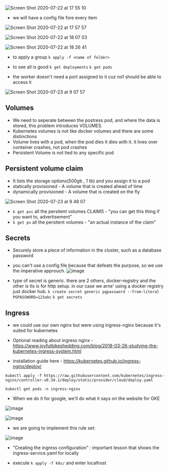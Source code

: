 ![Screen Shot 2020-07-22 at 17 55 10](https://user-images.githubusercontent.com/8313826/88191823-86d26800-cc44-11ea-96dd-5423fffbe171.png)

- we will have a config file fore every item

![Screen Shot 2020-07-22 at 17 57 57](https://user-images.githubusercontent.com/8313826/88192172-e4ff4b00-cc44-11ea-8a8c-e823a5393833.png)

![Screen Shot 2020-07-22 at 18 07 03](https://user-images.githubusercontent.com/8313826/88193292-2cd2a200-cc46-11ea-8d68-540be8fa24ab.png)

![Screen Shot 2020-07-22 at 18 26 41](https://user-images.githubusercontent.com/8313826/88195679-f8acb080-cc48-11ea-9043-6f9d393aee24.png)


- to apply a group
```k apply -f <name of folder>```
- to see all is good
```k get deployments```
```k get pods```

- the worker doesn't need a port assigned to it cuz no1 should be able to access it

![Screen Shot 2020-07-23 at 9 07 57](https://user-images.githubusercontent.com/8313826/88256447-06ebe280-ccc4-11ea-8040-6ad35c7bd899.png)

## Volumes
 - We need to seperate between the postress pod, and where the data is stored, this problem introduces VOLUMES.
 - Kubernetes volumes is not like docker volumes and there are some distinctions
 - Volume lives with a pod, when the pod dies it dies with it. it lives over container crashes, not pod crashes
 - Persistent Volume is not tied to any specific pod
 
## Persistent volume claim
- It lists the storage options(500gb , 1 tb) and you assign it to a pod
- statically provisioned - A volume that is created ahead of time
- dynamically provisioned - A volume that is created on the fly

![Screen Shot 2020-07-23 at 9 48 07](https://user-images.githubusercontent.com/8313826/88258891-db6bf680-ccc9-11ea-8f25-067b34255c4b.png)

- ```k get pvc``` all the persitent volumes CLAIMS - "you can get this thing if you want to, advertisement"
- ```k get pv``` all the persitent volumes - "an actual instance of the claim"
 
## Secrets
- Securely store a piece of information in the cluster, such as a database password
- you can't use a config file because that defeats the purpose, so we use the imperative approuch.
![image](https://user-images.githubusercontent.com/8313826/88887308-d1577400-d244-11ea-86d8-1369787c2619.png)

- type of secret is generic. there are 2 others, docker-registry and the other is tls is for http setup. in our case we arne' using a docker registry just docker hub.
```k create secret generic pgpassword --from-literal PGPASSWORD=123abc```
```k get secrets```

## Ingress

- we could use our own nginx but were using ingress-nginx because it's suited for kubernetes

- Optional reading about ingress nginx - https://www.joyfulbikeshedding.com/blog/2018-03-26-studying-the-kubernetes-ingress-system.html

- installation guide here - https://kubernetes.github.io/ingress-nginx/deploy/

```kubectl apply -f https://raw.githubusercontent.com/kubernetes/ingress-nginx/controller-v0.34.1/deploy/static/provider/cloud/deploy.yaml```

```kubectl get pods -n ingress-nginx```

- When we do it for google, we'll do what it says on the website for GKE

![image](https://user-images.githubusercontent.com/8313826/88895170-619bb600-d251-11ea-8308-f9b6ce8f39a7.png)

![image](https://user-images.githubusercontent.com/8313826/88896001-e8509300-d251-11ea-86f3-05fab8b353ce.png)

- we are going to implement this rule set:

![image](https://user-images.githubusercontent.com/8313826/88897834-9b21f080-d254-11ea-9d52-d6ea69298ec7.png)

- "Creating the ingress configuration" : important lesson that shows the ingress-service.yaml for locally

- execute ```k apply -f k8s/``` and enter localhost

